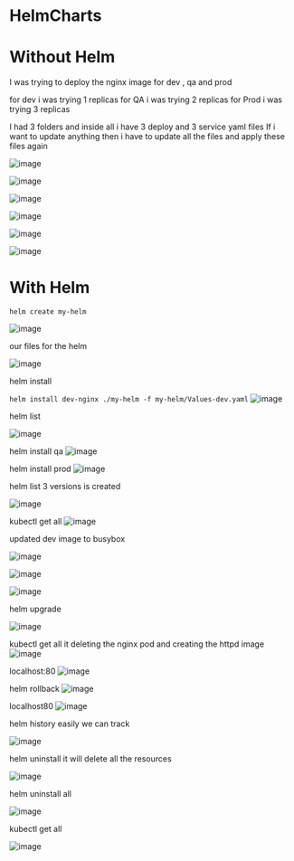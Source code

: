 # HelmCharts

# Without Helm

I was trying to deploy the nginx image for dev , qa and prod

for dev i was trying 1 replicas
for QA  i was trying 2 replicas
for Prod i was trying 3 replicas

I had 3 folders and inside all i have 3 deploy and 3 service yaml files
If i want to update anything then i have to update all the files and apply these files again

![image](https://github.com/user-attachments/assets/1103f94a-410e-4a66-bb0d-172aa724b292)


![image](https://github.com/user-attachments/assets/d559512c-a4e7-455c-99db-5c0b86661978)

![image](https://github.com/user-attachments/assets/632356ec-b696-44d2-b52c-2682a1f43e60)

![image](https://github.com/user-attachments/assets/a008f0b7-fc8e-4918-86b8-e8d2bef9a72c)

![image](https://github.com/user-attachments/assets/b388a13b-36d7-471f-8a8b-c3f0b1c7c912)

![image](https://github.com/user-attachments/assets/d87c62a7-2431-4519-874b-b03cf21b2eb9)




#   With Helm

` helm create my-helm
 `

![image](https://github.com/user-attachments/assets/14eb2f70-40d1-4d83-8137-7ae920bd40eb)

our files for the helm

![image](https://github.com/user-attachments/assets/b9cc8c74-b779-4955-b3c9-bfc1df2b0893)

helm install

`` helm install dev-nginx ./my-helm -f my-helm/Values-dev.yaml
``
![image](https://github.com/user-attachments/assets/89b8cfc5-1fbb-4e65-98a5-8f7e055a60c5)


helm list

![image](https://github.com/user-attachments/assets/82c3e21b-f1d6-4366-9db6-4cde08d68367)

helm install qa
![image](https://github.com/user-attachments/assets/6bf70ea2-5d0e-48e2-a064-3a99d3adc8dc)

helm install prod
![image](https://github.com/user-attachments/assets/7d56729e-f330-4efa-85a8-4c6c7b8e00c3)

helm list 
3 versions is created

![image](https://github.com/user-attachments/assets/eba1e1fd-fa82-44e6-a20e-899b54caf754)

kubectl get all
![image](https://github.com/user-attachments/assets/899be74d-ed4d-4c4c-a36e-7bd7a3abbc46)


updated dev image to busybox

![image](https://github.com/user-attachments/assets/606af8c2-f608-4f30-8df9-ea21eec13e25)

![image](https://github.com/user-attachments/assets/c703c596-58be-48a3-b63b-7b8f9a9cae4a)

![image](https://github.com/user-attachments/assets/6e1e5c2e-dac2-4506-b9b8-b4a173b739f2)



helm upgrade

![image](https://github.com/user-attachments/assets/5e509c75-21ef-4488-bee5-3add74e91034)

kubectl get all
it deleting the nginx pod and creating the httpd image
![image](https://github.com/user-attachments/assets/ad7109ad-d87b-484a-b797-4a290ed868ad)

localhost:80
![image](https://github.com/user-attachments/assets/403c2323-f8ee-403f-bfe2-19521a6bf346)


helm rollback
![image](https://github.com/user-attachments/assets/3a2be493-8535-44e3-a251-fc66d5147e3e)


localhost80
![image](https://github.com/user-attachments/assets/4807d888-0554-4adb-8de0-b0da87c982c9)

helm history
easily we can track

![image](https://github.com/user-attachments/assets/3c4d7582-0ace-40a1-a054-42e91a9942ec)

helm uninstall
it will delete all the resources

![image](https://github.com/user-attachments/assets/c03956ef-c33b-4e5a-8446-46354dd8adcf)


helm uninstall all

![image](https://github.com/user-attachments/assets/311d6ab5-09eb-4876-a810-46603d7a790f)

kubectl get all

![image](https://github.com/user-attachments/assets/982dd0b6-38f6-48bb-a891-fea461644b72)


